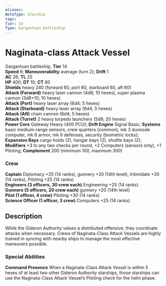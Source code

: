 ```yaml
---
aliases: 
NoteType: Starship
tags: 
Tier: 14
Type: Gargantuan battleship
---
```


# Naginata-class Attack Vessel

Gargantuan battleship, **Tier** 14  
**Speed** 6; **Maneuverability** average (turn 2); **Drift** 1  
**AC** 26; **TL** 25  
**HP** 400; **DT** 10; **CT** 80  
**Shields** heavy 240 (forward 60, port 60, starboard 60, aft 60)  
**Attack (Forward)** heavy laser cannon (4d8; 10 hexes), super plasma cannon (3d6×10; 10 hexes)  
**Attack (Port)** heavy laser array (6d4; 5 hexes)  
**Attack (Starboard)** heavy laser array (6d4; 5 hexes)  
**Attack (Aft)** chain cannon (6d4; 5 hexes)  
**Attack (Turret)** 2 heavy torpedo launchers (5d8; 20 hexes)  
**Power Core** Gateway Heavy (400 PCU); **Drift Engine** Signal Basic; **Systems** basic medium-range sensors, crew quarters (common), mk 3 duonode computer, mk 6 armor, mk 6 defenses, security (biometric locks); **Expansion Bays** cargo holds (2), hangar bays (2), shuttle bays (2); **Modifiers** +3 to any two checks per round, +2 Computers (sensors only), +1 Piloting; **Complement** 200 (minimum 100, maximum 300)

### Crew

**Captain** Diplomacy +25 (14 ranks), gunnery +20 (14th level), Intimidate +30 (14 ranks), Piloting +25 (14 ranks)  
**Engineers (3 officers, 30 crew each)** Engineering +25 (14 ranks)  
**Gunners (5 officers, 20 crew each)** gunnery +20 (14th level)  
**Pilot (1 officer, 4 crew)** Piloting +30 (14 ranks)  
**Science Officer (1 officer, 3 crew)** Computers +25 (14 ranks)

## Description

While the Gideron Authority values a distributed offensive, they coordinate attacks when necessary. Crews of Naginata-Class Attack Vessels are highly trained in syncing with nearby ships to manage the most effective maneuvers possible.

### Special Abilities

**Command Presence** When a Naginata-Class Attack Vessel is within 5 hexes of at least two other Gideron Authority starships, those starships can use the Naginata-Class Attack Vessel’s Piloting check for the helm phase.